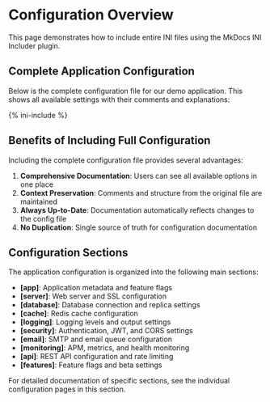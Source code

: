 # Configuration Overview

This page demonstrates how to include entire INI files using the MkDocs INI Includer plugin.

## Complete Application Configuration

Below is the complete configuration file for our demo application. This shows all available settings with their comments and explanations:

{% ini-include %}

## Benefits of Including Full Configuration

Including the complete configuration file provides several advantages:

1. **Comprehensive Documentation**: Users can see all available options in one place
2. **Context Preservation**: Comments and structure from the original file are maintained
3. **Always Up-to-Date**: Documentation automatically reflects changes to the config file
4. **No Duplication**: Single source of truth for configuration documentation

## Configuration Sections

The application configuration is organized into the following main sections:

- **[app]**: Application metadata and feature flags
- **[server]**: Web server and SSL configuration  
- **[database]**: Database connection and replica settings
- **[cache]**: Redis cache configuration
- **[logging]**: Logging levels and output settings
- **[security]**: Authentication, JWT, and CORS settings
- **[email]**: SMTP and email queue configuration
- **[monitoring]**: APM, metrics, and health monitoring
- **[api]**: REST API configuration and rate limiting
- **[features]**: Feature flags and beta settings

For detailed documentation of specific sections, see the individual configuration pages in this section.